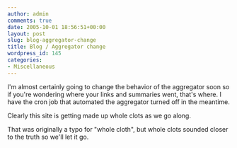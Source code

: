 ```yaml
---
author: admin
comments: true
date: 2005-10-01 18:56:51+00:00
layout: post
slug: blog-aggregator-change
title: Blog / Aggregator change
wordpress_id: 145
categories:
- Miscellaneous
---
```


I'm almost certainly going to change the behavior of the aggregator soon so if you're wondering where your links and summaries went, that's where.  I have the cron job that automated the aggregator turned off in the meantime.

Clearly this site is getting made up whole clots as we go along.

That was originally a typo for "whole cloth", but whole clots sounded closer to the truth so we'll let it go.
